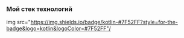 ### Мой стек технологий
img src="https://img.shields.io/badge/kotlin-#7F52FF?style=for-the-badge&logo=kotlin&logoColor=#7F52FF"/
